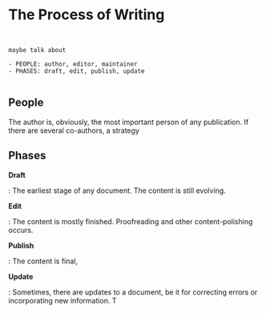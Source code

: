 # The Process of Writing
````{.edit}


maybe talk about 

- PEOPLE: author, editor, maintainer
- PHASES: draft, edit, publish, update


````


## People

The author is, obviously, the most important person of any publication.
If there are several co-authors, a strategy 

## Phases

**Draft**

:   The earliest stage of any document. The content is still evolving.


**Edit**

:   The content is mostly finished. Proofreading and other content-polishing occurs.


**Publish**

:   The content is final, 


**Update** 

:   Sometimes, there are updates to a document, be it for correcting errors or incorporating new information. T